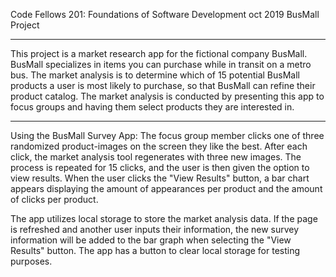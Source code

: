 Code Fellows 201: Foundations of Software Development
oct 2019
BusMall Project

---
This project is a market research app for the fictional company BusMall.
BusMall specializes in items you can purchase while in transit on a metro bus.
The market analysis is to determine which of 15 potential BusMall products a user is most likely to purchase, so that BusMall can refine their product catalog.
The market analysis is conducted by presenting this app to focus groups and having them select products they are interested in.

---
Using the BusMall Survey App:
The focus group member clicks one of three randomized product-images on the screen they like the best.
After each click, the market analysis tool regenerates with three new images.
The process is repeated for 15 clicks, and the user is then given the option to view results.
When the user clicks the "View Results" button, a bar chart appears displaying the amount of appearances per product and the amount of clicks per product.

The app utilizes local storage to store the market analysis data. If the page is refreshed and another user inputs their information, the new survey information will be added to the bar graph when selecting the "View Results" button.
The app has a button to clear local storage for testing purposes.
